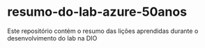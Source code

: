 # resumo-do-lab-azure-50anos
Este repositório contém o resumo das lições aprendidas durante o desenvolvimento do lab na DIO
